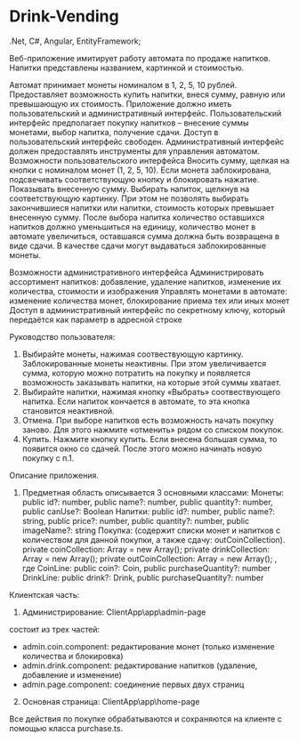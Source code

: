 # Drink-Vending
.Net, C#, Angular, EntityFramework;

Веб-приложение имитирует работу автомата по продаже напитков. Напитки представлены названием, картинкой и стоимостью.

Автомат принимает монеты номиналом в 1, 2, 5, 10 рублей. Предоставляет возможность купить напитки, внеся сумму, равную или превышающую их стоимость.
Приложение должно иметь пользовательский и административный интерфейс. 
Пользовательский интерфейс предполагает покупку напитков – внесение суммы монетами, выбор напитка, получение сдачи. Доступ в пользовательский интерфейс свободен. 
Административный интерфейс должен предоставлять инструменты для управления автоматом. 
Возможности пользовательского интерфейса
Вносить сумму, щелкая на кнопки с номиналом монет (1, 2, 5, 10). Если монета заблокирована, подсвечивать соответствующую кнопку и блокировать нажатие. Показывать внесенную сумму.
Выбирать напиток, щелкнув на соответствующую картинку. При этом не позволять выбирать закончившиеся напитки или напитки, стоимость которых превышает внесенную сумму. После выбора напитка количество оставшихся напитков должно уменьшиться на единицу, количество монет в автомате увеличиться, оставшаяся сумма должна быть возвращена в виде сдачи. В качестве сдачи могут выдаваться заблокированные монеты.

Возможности административного интерфейса
Администрировать ассортимент напитков: добавление, удаление напитков, изменение их количества, стоимости и изображения
Управлять монетами в автомате: изменение количества монет, блокирование приема тех или иных монет
Доступ в административный интерфейс по секретному ключу, который передаётся как параметр в адресной строке



Руководство пользователя:

1. Выбирайте монеты, нажимая соотвествующую картинку. Заблокированные монеты неактивны. При этом увеличивается сумма, которую можно потратить на покупку и появляется возможность заказывать напитки, на которые этой суммы хватает.
2.  Выбирайте напитки, нажимая кнопку «Выбрать» соотвествующего напитка. Если напиток кончается в автомате, то эта кнопка становится неактивной.
3. Отмена. При выборе напитков есть возможность начать покупку заново. Для этого нажмите «отменить» рядом со списком покупок.
4. Купить. Нажмите кнопку купить. Если внесена большая сумма, то появится окно со сдачей. После этого можно начинать новую покупку с п.1.

Описание приложения.
1. Предметная область описывается 3 основными классами:
Монеты:
        public id?: number,
        public name?: number,
        public quantity?: number,
        public canUse?: Boolean 
Напитки:
        public id?: number,
        public name?: string,
        public price?: number,
        public quantity?: number,
        public imageName?: string
Покупка: (содержит списки монет и напитков с количеством для данной покупки, а также сдачу: outCoinCollection).
    private coinCollection: Array<CoinLine> = new Array<CoinLine>();
    private drinkCollection: Array<DrinkLine> = new Array<DrinkLine>();
    private outCoinCollection: Array<CoinLine> = new Array<CoinLine>();
, где 
       CoinLine:  public coin?: Coin,
                  public purchaseQuantity?: number
       DrinkLine: public drink?: Drink,
                  public purchaseQuantity?: number

Клиентская часть:

1. Администрирование: ClientApp\app\admin-page

состоит из трех частей:
- admin.coin.component: редактирование монет (только изменение количества и блокировка)
- admin.drink.component: редактирование напитков (удаление, добавление и изменение) 
- admin.page.component: соединение первых двух страниц

2.  Основная страница: ClientApp\app\home-page

Все действия по покупке обрабатываются и сохраняются на клиенте с помощью класса purchase.ts. 
